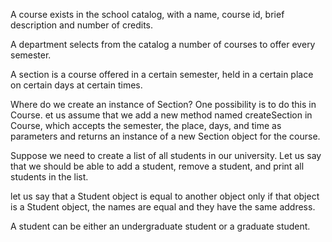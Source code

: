 A course exists in the school catalog, with a name, course id, brief description and number of credits.

A department selects from the catalog a number of courses to offer every semester.

A section is a course offered in a certain semester, held in a certain place on certain days at certain times.

Where do we create an instance of Section? One possibility is to do this in Course. et us assume that we add a new method named createSection in Course, which accepts the semester, the place, days, and time as parameters and returns an instance of a new Section object for the course.

Suppose we need to create a list of all students in our university. Let us say that we should be able to add a student, remove a student, and print all students in the list.

let us say that a Student object is equal to another object only if that object is a Student object, the names are equal and they have the same address.

A student can be either an undergraduate student or a graduate student.